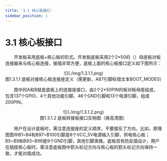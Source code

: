 ```yaml
---
title: '3.1 核心板接口'
sidebar_position: 1
---
```


# 3.1 核心板接口

&emsp;&emsp;开发板采用底板+核心板的形式。开发板底板采用2个2*50的（）母座板对板连接器来与核心板连接，接插非常方便，底板上面的核心板接口定义如下图所示：

<center>
![](./img/1.3.1.1.png)<br />
图1.3.1.1 底板对接核心板连接座定义（需更新，A87引脚标错文本BOOT_MODE0）
</center>

&emsp;&emsp;图中的A和B就是底板上的连接座接口，由2个2*50PIN的板对板母座组成，包含137个GPIO、4个其他功能引脚、46个GND引脚和13个电源引脚，组成200PIN。

<center>
![](./img/1.3.1.2.png)<br />
图1.3.1.2 底板转接板接口实物图（换高清图）
</center>

&emsp;&emsp;用户在设计底板时，需注意连接座的定义顺序，不要接反了方向。比如，原理图图中B1~B4和B97~B100引脚是8个VCC_5V电源输入引脚，供电核心板；B5~B9和B93~B96是9个GND引脚，其他引脚类推。底板具有防反插设计，用户在插拔核心板时，需注意底板图中箭头标记方向与核心板的箭头标记方向保持一致，才能对插成功。

